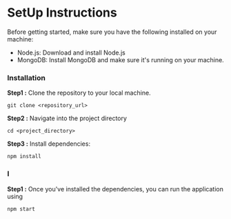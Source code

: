 # SetUp Instructions

Before getting started, make sure you have the following installed on your machine:

- Node.js: Download and install Node.js
- MongoDB: Install MongoDB and make sure it's running on your machine.

### Installation

**Step1 :**
Clone the repository to your local machine.

```
git clone <repository_url>

```

**Step2 :**
Navigate into the project directory

```
cd <project_directory>

```

**Step3 :**
Install dependencies:

```
npm install

```

### I

**Step1 :**
Once you've installed the dependencies, you can run the application using

```
npm start

```
